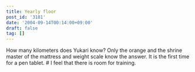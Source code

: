 ```yaml
---
title: Yearly floor
post_id: '3181'
date: '2004-09-14T00:14:00+09:00'
draft: false
tag: []
---
```


How many kilometers does Yukari know? Only the orange and the shrine master of the mattress and weight scale know the answer. It is the first time for a pen tablet. # I feel that there is room for training.